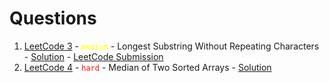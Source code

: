 # Questions

1. [LeetCode 3](https://leetcode.com/problems/longest-substring-without-repeating-characters/) - <code style="color: yellow">medium</code> - Longest Substring Without Repeating Characters - [Solution](./3.js) - [LeetCode Submission](https://leetcode.com/problems/longest-substring-without-repeating-characters/solutions/7196566/noob-solution-that-beats-70/)
2. [LeetCode 4](https://leetcode.com/problems/median-of-two-sorted-arrays/description/) - <code style="color: red">hard</code> - Median of Two Sorted Arrays - [Solution](./4.js) 